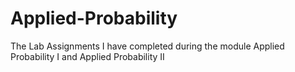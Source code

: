 # Applied-Probability
The Lab Assignments I have completed during the module Applied Probability I and Applied Probability II
